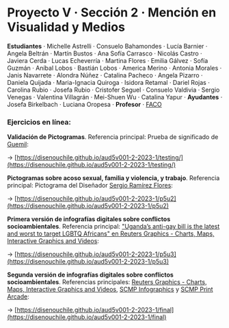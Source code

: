 # Proyecto V · Sección 2 · Mención en Visualidad y Medios

**Estudiantes** · Michelle Astrelli · Consuelo Bahamondes · Lucía Barnier · Angela Beltrán · Martín Bustos · Ana Sofía Carrasco · Nicolás Castro · Javiera Cerda · Lucas Echeverría · Martina Flores · Emilia Gálvez · Sofía Guzmán · Aníbal Lobos · Bastián Lobos · America Merino · Antonia Morales · Janis Navarrete · Alondra Núñez · Catalina Pacheco · Angela Pizarro · Daniela Quijada · Maria-Ignacia Quiroga · Isidora Retamal · Dariel Rojas · Carolina Rubio · Josefa Rubio · Cristofer Seguel · Consuelo Valdivia · Sergio Venegas · Valentina Villagrán · Mei-Shuen Wu · Catalina Yapur · **Ayudantes** · Josefa Birkelbach · Luciana Oropesa · **Profesor** · [FACO](https://faco.cl/)

### Ejercicios en línea:

**Validación de Pictogramas**. Referencia principal: Prueba de significado de [Guemil](https://www.guemil.info/meaning/):

→ [https://disenouchile.github.io/aud5v001-2-2023-1/testing/](https://disenouchile.github.io/aud5v001-2-2023-1/testing/)

**Pictogramas sobre acoso sexual, familia y violencia, y trabajo**. Referencia principal: Pictograma del Diseñador [Sergio Ramírez Flores](http://www.ramirezflores.cl/):

→ [https://disenouchile.github.io/aud5v001-2-2023-1/p5u2](https://disenouchile.github.io/aud5v001-2-2023-1/p5u2)

**Primera versión de infografías digitales sobre conflictos socioambientales**. Referencia principal: ["Uganda’s anti-gay bill is the latest and worst to target LGBTQ Africans" en Reuters Graphics - Charts, Maps, Interactive Graphics and Videos](https://www.reuters.com/graphics/UGANDA-LGBT/movakykrjva/): 

→ [https://disenouchile.github.io/aud5v001-2-2023-1/p5u3](https://disenouchile.github.io/aud5v001-2-2023-1/p5u3)

**Segunda versión de infografías digitales sobre conflictos socioambientales**.  Referencias principales: [Reuters Graphics - Charts, Maps, Interactive Graphics and Videos](https://www.reuters.com/graphics/), [SCMP Infographics](https://www.scmp.com/infographic/) y [SCMP Print Arcade](https://multimedia.scmp.com/culture/article/SCMP-printed-graphics-memory/): 

→ [https://disenouchile.github.io/aud5v001-2-2023-1/final](https://disenouchile.github.io/aud5v001-2-2023-1/final)
